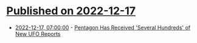 # [Published on 2022-12-17](index.md)

* [2022-12-17, 07:00:00](https://entertainment.slashdot.org/story/22/12/16/2347256/pentagon-has-received-several-hundreds-of-new-ufo-reports?utm_source=rss1.0mainlinkanon&utm_medium=feed) - [Pentagon Has Received 'Several Hundreds' of New UFO Reports](https://entertainment.slashdot.org/story/22/12/16/2347256/pentagon-has-received-several-hundreds-of-new-ufo-reports?utm_source=rss1.0mainlinkanon&utm_medium=feed)
